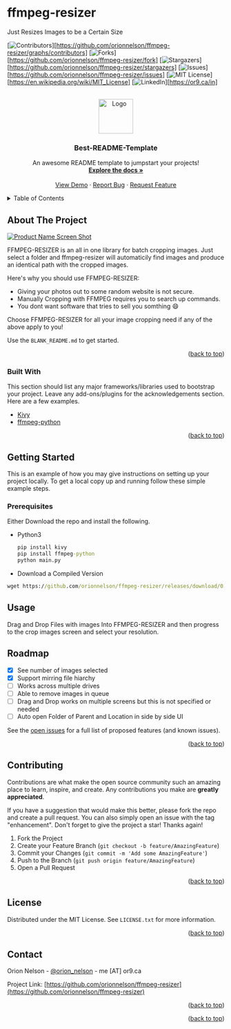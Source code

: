 # ffmpeg-resizer
Just Resizes Images to be a Certain Size
<div id="top"></div>
<!--
*** Thanks for checking out the Best-README-Template. If you have a suggestion
*** that would make this better, please fork the repo and create a pull request
*** or simply open an issue with the tag "enhancement".
*** Don't forget to give the project a star!
*** Thanks again! Now go create something AMAZING! :D
-->



<!-- PROJECT SHIELDS -->
<!--
*** I'm using markdown "reference style" links for readability.
*** Reference links are enclosed in brackets [ ] instead of parentheses ( ).
*** See the bottom of this document for the declaration of the reference variables
*** for contributors-url, forks-url, etc. This is an optional, concise syntax you may use.
*** https://www.markdownguide.org/basic-syntax/#reference-style-links
-->
[![Contributors][contributors-shield]][https://github.com/orionnelson/ffmpeg-resizer/graphs/contributors]
[![Forks][forks-shield]][https://github.com/orionnelson/ffmpeg-resizer/fork]
[![Stargazers][stars-shield]][https://github.com/orionnelson/ffmpeg-resizer/stargazers]
[![Issues][issues-shield]][https://github.com/orionnelson/ffmpeg-resizer/issues]
[![MIT License][license-shield]][https://en.wikipedia.org/wiki/MIT_License]
[![LinkedIn][linkedin-shield]][https://or9.ca/in]



<!-- PROJECT LOGO -->
<br />
<div align="center">
  <a href="https://github.com/orionnelson/ffmpeg-resizer">
    <img src="https://www.unixmen.com/wp-content/uploads/2014/04/ffmpeg-logo.png" alt="Logo" width="80" height="80">
  </a>

  <h3 align="center">Best-README-Template</h3>

  <p align="center">
    An awesome README template to jumpstart your projects!
    <br />
    <a href="https://github.com/orionnelson/ffmpeg-resizer"><strong>Explore the docs »</strong></a>
    <br />
    <br />
    <a href="https://github.com/orionnelson/ffmpeg-resizer">View Demo</a>
    ·
    <a href="https://github.com/orionnelson/ffmpeg-resizer/issues">Report Bug</a>
    ·
    <a href="https://github.com/orionnelson/ffmpeg-resizer/issues">Request Feature</a>
  </p>
</div>



<!-- TABLE OF CONTENTS -->
<details>
  <summary>Table of Contents</summary>
  <ol>
    <li>
      <a href="#about-the-project">About The Project</a>
      <ul>
        <li><a href="#built-with">Built With</a></li>
      </ul>
    </li>
    <li>
      <a href="#getting-started">Getting Started</a>
      <ul>
        <li><a href="#prerequisites">Prerequisites</a></li>
        <li><a href="#installation">Installation</a></li>
      </ul>
    </li>
    <li><a href="#usage">Usage</a></li>
    <li><a href="#roadmap">Roadmap</a></li>
    <li><a href="#contributing">Contributing</a></li>
    <li><a href="#license">License</a></li>
    <li><a href="#contact">Contact</a></li>
    <li><a href="#acknowledgments">Acknowledgments</a></li>
  </ol>
</details>



<!-- ABOUT THE PROJECT -->
## About The Project

[![Product Name Screen Shot][product-screenshot]](https://or9.ca/blog/ffmpeg-resizer)

FFMPEG-RESIZER is an all in one library for batch cropping images. Just select a folder and ffmpeg-resizer will automaticily find images and produce an identical path with the cropped images.

Here's why you should use FFMPEG-RESIZER:
* Giving your photos out to some random website is not secure.
* Manually Cropping with FFMPEG requires you to search up commands.
* You dont want software that tries to sell you somthing :smile:

Choose FFMPEG-RESIZER for all your image cropping need if any of the above apply to you!

Use the `BLANK_README.md` to get started.

<p align="right">(<a href="#top">back to top</a>)</p>



### Built With

This section should list any major frameworks/libraries used to bootstrap your project. Leave any add-ons/plugins for the acknowledgements section. Here are a few examples.

* [Kivy](https://kivy.org/)
* [ffmpeg-python](https://github.com/kkroening/ffmpeg-python)


<p align="right">(<a href="#top">back to top</a>)</p>



<!-- GETTING STARTED -->
## Getting Started

This is an example of how you may give instructions on setting up your project locally.
To get a local copy up and running follow these simple example steps.

### Prerequisites

Either Download the repo and install the following.
* Python3
  ```cmd
  pip install kivy
  pip install ffmpeg-python
  python main.py
  ```
* Download a Compiled Version
```cmd 
wget https://github.com/orionnelson/ffmpeg-resizer/releases/download/0.0.1-alpha/ffmpeg-resizer.zip
```

<!-- USAGE EXAMPLES -->
## Usage

Drag and Drop Files with images Into FFMPEG-RESIZER and then progress to the crop images screen and select your resolution.



<!-- ROADMAP -->
## Roadmap

- [x] See number of images selected
- [x] Support mirring file hiarchy 
- [ ] Works across multiple drives
- [ ] Able to remove images in queue
- [ ] Drag and Drop works on multiple screens but this is not specified or needed
- [ ] Auto open Folder of Parent and Location in side by side UI

See the [open issues](https://github.com/orionnelson/ffmpeg-resizer/issues) for a full list of proposed features (and known issues).

<p align="right">(<a href="#top">back to top</a>)</p>



<!-- CONTRIBUTING -->
## Contributing

Contributions are what make the open source community such an amazing place to learn, inspire, and create. Any contributions you make are **greatly appreciated**.

If you have a suggestion that would make this better, please fork the repo and create a pull request. You can also simply open an issue with the tag "enhancement".
Don't forget to give the project a star! Thanks again!

1. Fork the Project
2. Create your Feature Branch (`git checkout -b feature/AmazingFeature`)
3. Commit your Changes (`git commit -m 'Add some AmazingFeature'`)
4. Push to the Branch (`git push origin feature/AmazingFeature`)
5. Open a Pull Request

<p align="right">(<a href="#top">back to top</a>)</p>



<!-- LICENSE -->
## License

Distributed under the MIT License. See `LICENSE.txt` for more information.

<p align="right">(<a href="#top">back to top</a>)</p>



<!-- CONTACT -->
## Contact

Orion Nelson - [@orion_nelson](https://www.instagram.com/orion_nelson) - me [AT] or9.ca

Project Link: [https://github.com/orionnelson/ffmpeg-resizer](https://github.com/orionnelson/ffmpeg-resizer)

<p align="right">(<a href="#top">back to top</a>)</p>



<!-- ACKNOWLEDGMENTS 
## Acknowledgments

Use this space to list resources you find helpful and would like to give credit to. I've included a few of my favorites to kick things off!

* [Choose an Open Source License](https://choosealicense.com)
* [GitHub Emoji Cheat Sheet](https://www.webpagefx.com/tools/emoji-cheat-sheet)
* [Malven's Flexbox Cheatsheet](https://flexbox.malven.co/)
* [Malven's Grid Cheatsheet](https://grid.malven.co/)
* [Img Shields](https://shields.io)
* [GitHub Pages](https://pages.github.com)
* [Font Awesome](https://fontawesome.com)
* [React Icons](https://react-icons.github.io/react-icons/search)
 -->
<p align="right">(<a href="#top">back to top</a>)</p>


<!-- MARKDOWN LINKS & IMAGES -->
<!-- https://www.markdownguide.org/basic-syntax/#reference-style-links -->
[contributors-shield]: https://img.shields.io/github/contributors/othneildrew/Best-README-Template.svg?style=for-the-badge
[contributors-url]: https://github.com/othneildrew/Best-README-Template/graphs/contributors
[forks-shield]: https://img.shields.io/github/forks/othneildrew/Best-README-Template.svg?style=for-the-badge
[forks-url]: https://github.com/othneildrew/Best-README-Template/network/members
[stars-shield]: https://img.shields.io/github/stars/othneildrew/Best-README-Template.svg?style=for-the-badge
[stars-url]: https://github.com/othneildrew/Best-README-Template/stargazers
[issues-shield]: https://img.shields.io/github/issues/othneildrew/Best-README-Template.svg?style=for-the-badge
[issues-url]: https://github.com/othneildrew/Best-README-Template/issues
[license-shield]: https://img.shields.io/github/license/othneildrew/Best-README-Template.svg?style=for-the-badge
[license-url]: https://github.com/othneildrew/Best-README-Template/blob/master/LICENSE.txt
[linkedin-shield]: https://img.shields.io/badge/-LinkedIn-black.svg?style=for-the-badge&logo=linkedin&colorB=555
[linkedin-url]: https://or9.ca/in
[product-screenshot]: images/screenshot.png
